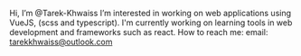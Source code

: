 Hi, I’m @Tarek-Khwaiss
I’m interested in working on web applications using VueJS, (scss and typescript).
I'm currently working on learning tools in web development and frameworks such as react.
How to reach me:
email: tarekkhwaiss@outlook.com

